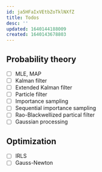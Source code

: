 ```yaml
---
id: ja5HFaIxVEtbZoTklNXfZ
title: Todos
desc: ''
updated: 1640144188009
created: 1640143678803
---
```


## Probability theory
- [ ] MLE, MAP
- [ ] Kalman filter
- [ ] Extended Kalman filter
- [ ] Particle filter
- [ ] Importance sampling
- [ ] Sequential importance sampling
- [ ] Rao-Blackwellized partical filter
- [ ] Gaussian processing
## Optimization
- [ ] IRLS
- [ ] Gauss-Newton